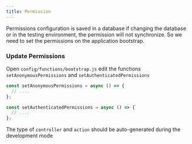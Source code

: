 ```yaml
---
title: Permission
---
```


Permissions configuration is saved in a database if changing the database or in the testing environment, the permission will not synchronize. So we need to set the permissions on the application bootstrap.

### Update Permissions

Open `config/functions/bootstrap.js` edit the functions `setAnonymousPermissions` and `setAuthenticatedPermissions`

```js title=config/functions/bootstrap.js
const setAnonymousPermissions = async () => {
  // ....
};

const setAuthenticatedPermissions = async () => {
  // ....
};
```

The type of `controller` and `action` should be auto-generated during the development mode
